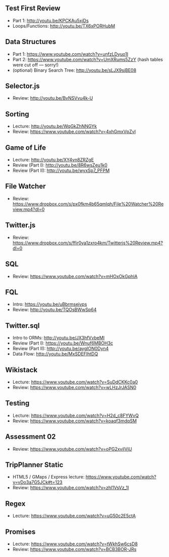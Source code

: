 

## Test First Review
* Part 1: http://youtu.be/KPCKAu5xjDs
* Loops/Functions: http://youtu.be/TX6xPORHubM

## Data Structures
* Part 1: https://www.youtube.com/watch?v=unfzLDyuo1I
* Part 2: https://www.youtube.com/watch?v=UmXRums5ZzY (hash tables were cut off — sorry!)
* (optional) Binary Search Tree: http://youtu.be/sLJX9sjBE08

## Selector.js
* Review: http://youtu.be/BvNSVvu4k-U

## Sorting
* Lecture: http://youtu.be/WqGkZhNNGYk
* Review: https://www.youtube.com/watch?v=4xhGmxVpZvI

## Game of Life
* Lecture: http://youtu.be/XY4vn8ZRZgE
* Review (Part I): http://youtu.be/8R6wsZeu1k0
* Review (Part II): http://youtu.be/wyxSp7_PFPM

## File Watcher
* Review: https://www.dropbox.com/s/px0fkm4b65qmlqh/File%20Watcher%20Review.mp4?dl=0

## Twitter.js
* Review: https://www.dropbox.com/s/ffir0ya1zxro4km/Twitterjs%20Review.mp4?dl=0

## SQL
* Review: https://www.youtube.com/watch?v=mHOxOkGphlA

## FQL
* Intro: https://youtu.be/uBbrmsejvps
* Review: http://youtu.be/TQOsBWwSp64

## Twitter.sql
* Intro to ORMs: http://youtu.be/JX3hfVvbeMI
* Review (Part I): https://youtu.be/Wnuf6MBOH3c
* Review (Part II): http://youtu.be/aygION0Dyn4
* Data Flow: http://youtu.be/MxSDEFlhtDQ

## Wikistack
* Lecture: https://www.youtube.com/watch?v=SuDdCKKc0a0
* Review: https://www.youtube.com/watch?v=wLHzJrJASN0

## Testing
* Lecture: https://www.youtube.com/watch?v=H2d_c8FYWvQ
* Review: https://www.youtube.com/watch?v=koaqf3mdqSM

## Assessment 02
* Review: https://www.youtube.com/watch?v=oPG2xvilVjU

## TripPlanner Static
* HTML5 / GMaps / Express lecture: https://www.youtube.com/watch?v=vDo3a7G5JCk#t=123
* Review: https://www.youtube.com/watch?v=zhl1VsVz_1I

## Regex
* Lecture: https://www.youtube.com/watch?v=uG50c2E5ctA

## Promises
* Lecture: https://www.youtube.com/watch?v=tWkhSw6csD8
* Review: https://www.youtube.com/watch?v=BCB3BOR-JRs
